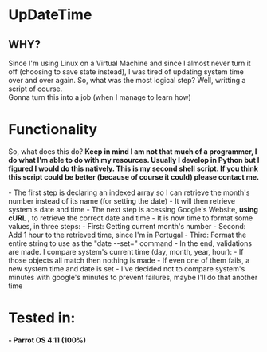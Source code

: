 # UpDateTime

<h2>WHY?</h2>

Since I'm using Linux on a Virtual Machine and since I almost never turn it off (choosing to save state instead), I was tired of updating system time over and over again.
So, what was the most logical step? Well, writting a script of course.
<br>
Gonna turn this into a job (when I manage to learn how)

<h1>Functionality</h1>

 <p> So, what does this do?
 <b>Keep in mind I am not that much of a programmer, I do what I'm able to do with my resources. Usually I develop in Python but I figured I would do this natively. This is my second shell script. If you think this script could be better (because of course it could) please contact me.</b></p>
  - The first step is declaring an indexed array so I can retrieve the month's number instead of its name (for setting the date)
  - It will then retrieve system's date and time
  - The next step is acessing Google's Website, <b> using cURL </b>, to retrieve the correct date and time
  - It is now time to format some values, in three steps:
      - First: Getting current month's number
      - Second: Add 1 hour to the retrieved time, since I'm in Portugal
      - Third: Format the entire string to use as the "date --set=" command
  - In the end, validations are made. I compare system's current time (day, month, year, hour):
    - If those objects all match then nothing is made 
    - If even one of them fails, a new system time and date is set
  - I've decided not to compare system's minutes with google's minutes to prevent failures, maybe I'll do that another time


<h1>Tested in:</h1>
<b>- Parrot OS 4.11 (100%)</b>
